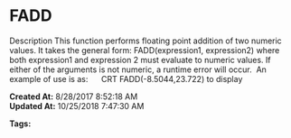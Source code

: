 # FADD

Description This function performs floating point addition of two numeric values. It takes the general form: FADD(expression1, expression2) where both expression1 and expression 2 must evaluate to numeric values. If either of the arguments is not numeric, a runtime error will occur.  An example of use is as:      CRT FADD(-8.5044,23.722) to display   

**Created At:** 8/28/2017 8:52:18 AM  
**Updated At:** 10/25/2018 7:47:30 AM  

**Tags:**
<badge text='floating point operations' vertical='middle' />
<badge text='mathematical operations' vertical='middle' />
